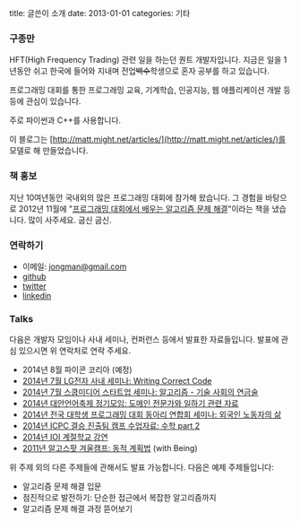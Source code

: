title: 글쓴이 소개
date: 2013-01-01
categories: 기타

### 구종만

HFT(High Frequency Trading) 관련 일을 하<s>는</s>던 퀀트 개발자입니다. 지금은 일을 1년동안 쉬고 한국에 들어와 지내며 전업<s>백수</s>학생으로 혼자 공부를 하고 있습니다.

프로그래밍 대회를 통한 프로그래밍 교육, 기계학습, 인공지능, 웹 애플리케이션 개발 등등에 관심이 있습니다.

주로 파이썬과 C++를 사용합니다.

이 블로그는 [http://matt.might.net/articles/](http://matt.might.net/articles/)를 모델로 해 만들었습니다.

### 책 홍보

지난 10여년동안 국내외의 많은 프로그래밍 대회에 참가해 왔습니다. 그 경험을 바탕으로 2012년 11월에 "[프로그래밍 대회에서 배우는 알고리즘 문제 해결](http://book.algospot.com)"이라는 책을 냈습니다. 많이 사주세요. 굽신 굽신.

### 연락하기

* 이메일: jongman@gmail.com
* [github](http://github.com/jongman)
* [twitter](http://twitter.com/jongman)
* [linkedin](http://www.linkedin.com/in/jongman)

### Talks

다음은 개발자 모임이나 사내 세미나, 컨퍼런스 등에서 발표한 자료들입니다. 
발표에 관심 있으시면 위 연락처로 연락 주세요.

* 2014년 8월 파이콘 코리아 (예정)
* [2014년 7월 LG전자 사내 세미나: Writing Correct Code](https://speakerdeck.com/jongman/writing-correct-code)
* [2014년 7월 스쿱미디어 스타트업 세미나: 알고리즘 - 기술 사회의 연금술](https://speakerdeck.com/jongman/algorijeum-gisul-sahoeyi-yeongeumsul)
* [2014년 대안언어축제 정기모임: 도메인 전문가와 일하기 관련 자료](http://github.com/jongman/altlang)
* [2014년 전국 대학생 프로그래밍 대회 동아리 연합회 세미나: 외국인 노동자의 삶](https://speakerdeck.com/jongman/oegugin-falsedongjayi-salm)
* [2014년 ICPC 결승 진출팀 캠프 수업자료: 수학 part 2](http://andromeda-express.com/wfcamp/#slide1)
* [2014년 IOI 계절학교 강연](http://andromeda-express.com/ioi2014/)
* [2011년 알고스팟 겨울캠프: 동적 계획법](https://speakerdeck.com/jongman/oegugin-falsedongjayi-salm) (with Being)

위 주제 외의 다른 주제들에 관해서도 발표 가능합니다. 다음은 예제 주제들입니다:

* 알고리즘 문제 해결 입문
* 점진적으로 발전하기: 단순한 접근에서 복잡한 알고리즘까지
* 알고리즘 문제 해결 과정 뜯어보기
